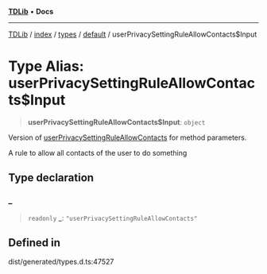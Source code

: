 [**TDLib**](../../../../../../README.md) • **Docs**

***

[TDLib](../../../../../../modules.md) / [index](../../../../../README.md) / [types](../../../README.md) / [default](../README.md) / userPrivacySettingRuleAllowContacts$Input

# Type Alias: userPrivacySettingRuleAllowContacts$Input

> **userPrivacySettingRuleAllowContacts$Input**: `object`

Version of [userPrivacySettingRuleAllowContacts](userPrivacySettingRuleAllowContacts.md) for method parameters.

A rule to allow all contacts of the user to do something

## Type declaration

### \_

> `readonly` **\_**: `"userPrivacySettingRuleAllowContacts"`

## Defined in

dist/generated/types.d.ts:47527
